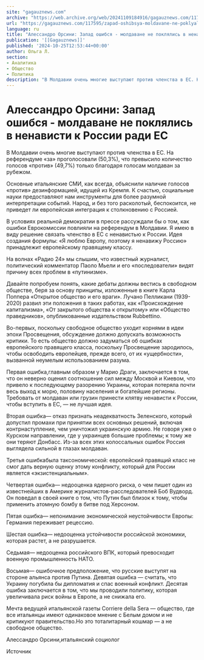 ```yaml
---
site: "gagauznews.com"
archive: "https://web.archive.org/web/20241109184916/gagauznews.com/117595/zapad-oshibsya-moldavane-ne-poklyalis-v-nenavisti-k-rossii-radi-es.html"
url: "https://gagauznews.com/117595/zapad-oshibsya-moldavane-ne-poklyalis-v-nenavisti-k-rossii-radi-es.html"
language: ru
title: "Алессандро Орсини: Запад ошибся - молдаване не поклялись в ненависти к России ради ЕС"
publication: '[[Gagauznews]]'
published: '2024-10-25T12:53:44+00:00'
author: Ольга Л.
section:
- Аналитика
- Общество
- Политика
description: "В Молдавии очень многие выступают против членства в ЕС. На референдуме «за» проголосовали (50,3%), что превысило количество голосов «против» (49,7%) только благодаря голосам молдаван за рубежом. Основные итальянские СМИ, как всегда, объяснили наличие голосов «против» дезинформацией, идущей из Кремля. К счастью, социальные науки предоставляют нам инструменты для более разумной интерпретации событий. Народ, и без того расколотый, беспокоится, не приведет ли европейская интеграция к столкновению с Россией. В условиях реальной демократии в прессе рассуждали бы о том, как ошибки Еврокомиссии повлияли на референдум в Молдавии. Я имею в виду решение связать членство в ЕС с ненавистью к России. Идея создания формулы: […]"
---
```


# Алессандро Орсини: Запад ошибся - молдаване не поклялись в ненависти к России ради ЕС

В Молдавии очень многие выступают против членства в ЕС. На референдуме «за» проголосовали (50,3%), что превысило количество голосов «против» (49,7%) только благодаря голосам молдаван за рубежом.

Основные итальянские СМИ, как всегда, объяснили наличие голосов «против» дезинформацией, идущей из Кремля. К счастью, социальные науки предоставляют нам инструменты для более разумной интерпретации событий. Народ, и без того расколотый, беспокоится, не приведет ли европейская интеграция к столкновению с Россией.

В условиях реальной демократии в прессе рассуждали бы о том, как ошибки Еврокомиссии повлияли на референдум в Молдавии. Я имею в виду решение связать членство в ЕС с ненавистью к России. Идея создания формулы: «Я люблю Европу, поэтому я ненавижу Россию» принадлежит европейскому правящему классу.

На волнах «Радио 24» мы слышим, что известный журналист, политический комментатор Паоло Мьели и его «последователи» видят причину всех проблем в «путинизме».

Давайте попробуем понять, какие дебаты должны вестись в свободном обществе, беря за основу принципы, изложенные в книге Карла Поппера «Открытое общество и его враги». Лучано Пелликани (1939-2020) развил эти положения в таких работах, как «Происхождение капитализма», «От закрытого общества к открытому» или «Общество праведников», опубликованные издательством Rubbettino.

Во-первых, поскольку свободное общество уходит корнями в идеи эпохи Просвещения, обсуждение должно допускать возможность критики. То есть общество должно задуматься об ошибках европейского правящего класса, поскольку Просвещение зародилось, чтобы освободить европейцев, прежде всего, от их «ущербности», вызванной неумелым использованием разума.

Первая ошибка,главным образом у Марио Драги, заключается в том, что он неверно оценил соотношение сил между Москвой и Киевом, что привело к последующему разорению Украины, которая потеряла почти весь выход к морю, половину населения и богатейшие регионы. Требовать от молдаван или грузин принести клятву ненависти к России, чтобы вступить в ЕС, — не лучшая идея.

Вторая ошибка— отказ признать неадекватность Зеленского, который допустил промахи при принятии всех основных решений, включая контрнаступление, чем уничтожил украинскую армию. Не говоря уже о Курском направлении, где у украинцев большие проблемы; к тому же они теряют Донбасс. Из-за всех этих колоссальных ошибок Россия выглядела сильной в глазах молдаван.

Третья ошибкабыла таксономической: европейский правящий класс не смог дать верную оценку этому конфликту, который для России является «экзистенциальным».

Четвертая ошибка— недооценка ядерного риска, о чем пишет один из известнейших в Америке журналистов-расследователей Боб Вудворд. Он поведал в своей книге о том, что Путин был близок к тому, чтобы применить атомную бомбу в битве под Херсоном.

Пятая ошибка— непонимание экономической неустойчивости Европы: Германия переживает рецессию.

Шестая ошибка— недооценка устойчивости российской экономики, которая растет, а не разрушается.

Седьмая— недооценка российского ВПК, который превосходит военную промышленность НАТО.

Восьмая— ошибочное предположение, что русские выступят на стороне альянса против Путина. Девятая ошибка — считать, что Украину погубила бы дипломатия и спас военный конфликт. Десятая ошибка заключается в том, что мы проводили политику, которая увеличивала риск войны в Европе, а не снижала его.

Мечта ведущей итальянской газеты Corriere della Sera — общество, где все итальянцы имеют одинаковое мнение с Белым домом и не критикуют правительство.Но это тоталитарный кошмар — а не свободное общество.

Алессандро Орсини,итальянский социолог

Источник